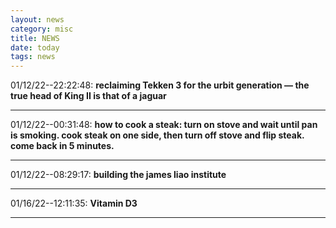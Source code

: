 ```yaml
---
layout: news
category: misc
title: NEWS
date: today
tags: news
---
```



 01/12/22--22:22:48: **reclaiming Tekken 3 for the urbit generation — the true head of King II is that of a jaguar** 
 
 ***

  01/12/22--00:31:48: **how to cook a steak: turn on stove and wait until pan is smoking. cook steak on one side, then turn off stove and flip steak. come back in 5 minutes.**

***


 01/12/22--08:29:17: **building the james liao institute** 
 
 ***

 01/16/22--12:11:35: **Vitamin D3** 
 
 ***
